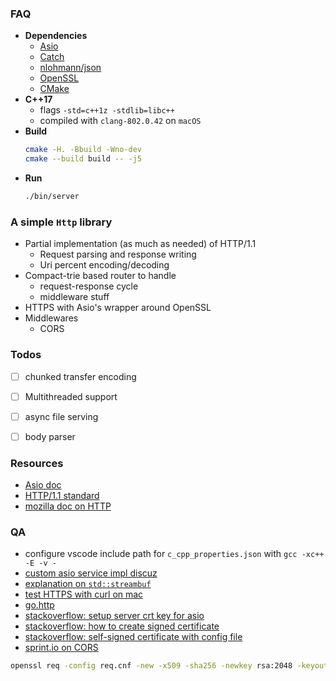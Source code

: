 


### FAQ 

+ __Dependencies__
    + [Asio](http://think-async.com/Asio)
    + [Catch](https://github.com/philsquared/Catch)
    + [nlohmann/json](https://github.com/nlohmann/json)
    + [OpenSSL](https://github.com/openssl/openssl)
    + [CMake](https://github.com/Kitware/CMake)
+ __C++17__
    + flags `-std=c++1z -stdlib=libc++`
    + compiled with `clang-802.0.42` on `macOS`
+ __Build__
    ```sh
    cmake -H. -Bbuild -Wno-dev 
    cmake --build build -- -j5
    ```
+ __Run__
    ```sh 
    ./bin/server
    ```

### A simple `Http` library

+ Partial implementation (as much as needed) of HTTP/1.1
    + Request parsing and response writing
    + Uri percent encoding/decoding
+ Compact-trie based router to handle 
    + request-response cycle 
    + middleware stuff
+ HTTPS with Asio's wrapper around OpenSSL 
+ Middlewares
    + CORS

### Todos

- [ ] chunked transfer encoding
- [ ] Multithreaded support 
- [ ] async file serving 
- [ ] body parser



### Resources

+ [Asio doc](http://think-async.com/Asio/asio-1.10.6/doc/)
+ [HTTP/1.1 standard](https://www.w3.org/Protocols/rfc2616/rfc2616.html)
+ [mozilla doc on HTTP](https://developer.mozilla.org/en-US/docs/Web/HTTP/)


### QA

+ configure vscode include path for `c_cpp_properties.json` with `gcc -xc++ -E -v -`
+ [custom asio service impl discuz](https://stackoverflow.com/questions/23887056/trying-to-understand-boost-asio-custom-service-implementationls)
+ [explanation on `std::streambuf`](http://en.cppreference.com/w/cpp/io/basic_streambuf)
+ [test HTTPS with curl on mac](https://github.com/curl/curl/issues/283)
+ [go.http](https://golang.org/pkg/net/http/)
+ [stackoverflow: setup server crt key for asio](https://stackoverflow.com/questions/6452756/exception-running-boost-asio-ssl-example)
+ [stackoverflow: how to create signed certificate](https://stackoverflow.com/questions/10175812/how-to-create-a-self-signed-certificate-with-openssl)
+ [stackoverflow: self-signed certificate with config file](https://stackoverflow.com/questions/10175812/how-to-create-a-self-signed-certificate-with-openssl)
+ [sprint.io on CORS](https://spring.io/understanding/CORS)


```sh 
openssl req -config req.cnf -new -x509 -sha256 -newkey rsa:2048 -keyout key.pem -days 365 -out cert.pem
```